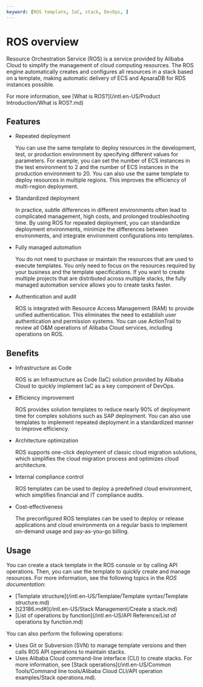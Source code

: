 ```yaml
---
keyword: [ROS template, IaC, stack, DevOps, ]
---
```


# ROS overview

Resource Orchestration Service \(ROS\) is a service provided by Alibaba Cloud to simplify the management of cloud computing resources. The ROS engine automatically creates and configures all resources in a stack based on a template, making automatic delivery of ECS and ApsaraDB for RDS instances possible.

For more information, see [What is ROS?](/intl.en-US/Product Introduction/What is ROS?.md)

## Features

-   Repeated deployment

    You can use the same template to deploy resources in the development, test, or production environment by specifying different values for parameters. For example, you can set the number of ECS instances in the test environment to 2 and the number of ECS instances in the production environment to 20. You can also use the same template to deploy resources in multiple regions. This improves the efficiency of multi-region deployment.

-   Standardized deployment

    In practice, subtle differences in different environments often lead to complicated management, high costs, and prolonged troubleshooting time. By using ROS for repeated deployment, you can standardize deployment environments, minimize the differences between environments, and integrate environment configurations into templates.

-   Fully managed automation

    You do not need to purchase or maintain the resources that are used to execute templates. You only need to focus on the resources required by your business and the template specifications. If you want to create multiple projects that are distributed across multiple stacks, the fully managed automation service allows you to create tasks faster.

-   Authentication and audit

    ROS is integrated with Resource Access Management \(RAM\) to provide unified authentication. This eliminates the need to establish user authentication and permission systems. You can use ActionTrail to review all O&M operations of Alibaba Cloud services, including operations on ROS.


## Benefits

-   Infrastructure as Code

    ROS is an Infrastructure as Code \(IaC\) solution provided by Alibaba Cloud to quickly implement IaC as a key component of DevOps.

-   Efficiency improvement

    ROS provides solution templates to reduce nearly 90% of deployment time for complex solutions such as SAP deployment. You can also use templates to implement repeated deployment in a standardized manner to improve efficiency.

-   Architecture optimization

    ROS supports one-click deployment of classic cloud migration solutions, which simplifies the cloud migration process and optimizes cloud architecture.

-   Internal compliance control

    ROS templates can be used to deploy a predefined cloud environment, which simplifies financial and IT compliance audits.

-   Cost-effectiveness

    The preconfigured ROS templates can be used to deploy or release applications and cloud environments on a regular basis to implement on-demand usage and pay-as-you-go billing.


## Usage

You can create a stack template in the ROS console or by calling API operations. Then, you can use the template to quickly create and manage resources. For more information, see the following topics in the *ROS documentation*:

-   [Template structure](/intl.en-US/Template/Template syntax/Template structure.md)
-   [t23186.md\#](/intl.en-US/Stack Management/Create a stack.md)
-   [List of operations by function](/intl.en-US/API Reference/List of operations by function.md)

You can also perform the following operations:

-   Uses Git or Subversion \(SVN\) to manage template versions and then calls ROS API operations to maintain stacks.
-   Uses Alibaba Cloud command-line interface \(CLI\) to create stacks. For more information, see [Stack operations](/intl.en-US/Common Tools/Command line tools/Alibaba Cloud CLI/API operation examples/Stack operations.md).

